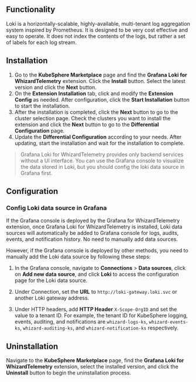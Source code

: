 ## Functionality

Loki is a horizontally-scalable, highly-available, multi-tenant log aggregation system inspired by Prometheus. It is designed to be very cost effective and easy to operate. It does not index the contents of the logs, but rather a set of labels for each log stream.

## Installation

1. Go to the **KubeSphere Marketplace** page and find the **Grafana Loki for WhizardTelemetry** extension. Click the **Install** button. Select the latest version and click the **Next** button.
2. On the **Extension Installation** tab, click and modify the **Extension Config** as needed. After configuration, click the **Start Installation** button to start the installation.
3. After the installation is completed, click the **Next** button to go to the cluster selection page. Check the clusters you want to install the extension and click the **Next** button to go to the **Differential Configuration** page.
4. Update the **Differential Configuration** according to your needs. After updating, start the installation and wait for the installation to complete.

> Grafana Loki for WhizardTelemetry provides only backend services without a UI interface. You can use the Grafana console to visualize the data stored in Loki, but you should config the loki data source in Grafana first.

## Configuration

### Config Loki data source in Grafana

If the Grafana console is deployed by the Grafana for WhizardTelemetry extension, once Grafana Loki for WhizardTelemetry is installed, Loki data sources will automatically be added to Grafana console for logs, audits, events, and notification history. No need to manually add data sources.

However, if the Grafana console is deployed by other methods, you need to manually add the Loki data source by following these steps:

1. In the Grafana console, navigate to **Connections** > **Data sources**, click on **Add new data source**, and click **Loki** to access the configuration page for the Loki data source.

2. Under Connection, set the **URL** to `http://loki-gateway.loki.svc` or another Loki gateway address.

3. Under HTTP headers, add **HTTP Header** `X-Scope-OrgID` and set the value to a tenant ID. For example, the tenant ID for KubeSphere logging, events, auditing, and notifications are `whizard-logs-ks`, `whizard-events-ks`, `whizard-auditing-ks`, and `whizard-notification-ks` respectively.

## Uninstallation

Navigate to the **KubeSphere Marketplace** page, find the **Grafana Loki for WhizardTelemetry** extension, select the installed version, and click the **Uninstall** button to begin the uninstallation process.